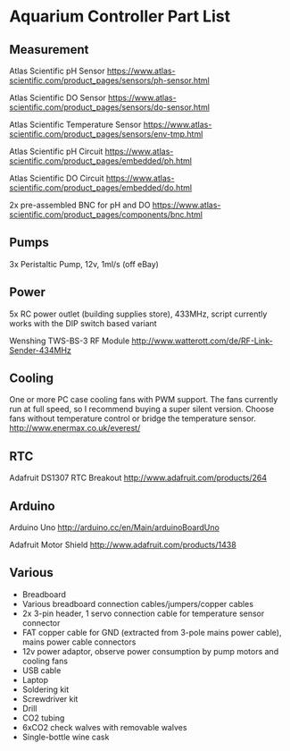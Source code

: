 # Aquarium Controller Part List

## Measurement
Atlas Scientific pH Sensor
https://www.atlas-scientific.com/product_pages/sensors/ph-sensor.html

Atlas Scientific DO Sensor
https://www.atlas-scientific.com/product_pages/sensors/do-sensor.html

Atlas Scientific Temperature Sensor
https://www.atlas-scientific.com/product_pages/sensors/env-tmp.html

Atlas Scientific pH Circuit
https://www.atlas-scientific.com/product_pages/embedded/ph.html

Atlas Scientific DO Circuit
https://www.atlas-scientific.com/product_pages/embedded/do.html

2x pre-assembled BNC for pH and DO
https://www.atlas-scientific.com/product_pages/components/bnc.html

## Pumps
3x Peristaltic Pump, 12v, 1ml/s (off eBay)

## Power
5x RC power outlet (building supplies store), 433MHz, script currently works with the DIP switch based variant

Wenshing TWS-BS-3 RF Module
http://www.watterott.com/de/RF-Link-Sender-434MHz

## Cooling
One or more PC case cooling fans with PWM support. The fans currently run at full speed, so I recommend buying a super silent version. Choose fans without temperature control or bridge the temperature sensor.
http://www.enermax.co.uk/everest/

## RTC
Adafruit DS1307 RTC Breakout
http://www.adafruit.com/products/264

## Arduino
Arduino Uno
http://arduino.cc/en/Main/arduinoBoardUno

Adafruit Motor Shield
http://www.adafruit.com/products/1438

## Various
- Breadboard
- Various breadboard connection cables/jumpers/copper cables
- 2x 3-pin header, 1 servo connection cable for temperature sensor connector
- FAT copper cable for GND (extracted from 3-pole mains power cable), mains power cable connectors
- 12v power adaptor, observe power consumption by pump motors and cooling fans
- USB cable
- Laptop
- Soldering kit
- Screwdriver kit
- Drill
- CO2 tubing
- 6xCO2 check walves with removable walves
- Single-bottle wine cask


